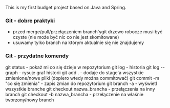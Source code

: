 This is my first budget project based on Java and Spring.

### Git - dobre praktyki
- przed merge/pull/przełączeniem branch'ygit drzewo robocze musi być czyste (nie może być nic co nie jest skomitowane)
- usuwamy tylko branch na którym aktualnie się nie znajdujemy

### Git - przydatne komendy
git status - pokaż mi co się dzieje w repozytorium
git log - historia
git log --graph - rysuje graf historii
git add . - dodaje do stage'a wszystkie zmienione/nowe pliki (dopiero wtedy można commitować)
git commit -m "co się zmienia" - zapis zmian do repozytorium
git branch -a - wyświetl wszystkie branche
git checkout nazwa_brancha - przełączenia na inny branch
git checkout -b nazwa_brancha - przełączenie na właśnie tworzony/nowy branch